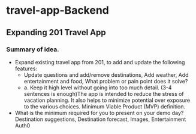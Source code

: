 # travel-app-Backend
## Expanding 201 Travel App

### Summary of idea.
- Expand existing travel app from 201, to add and update the following features:
  - Update questions and add/remove destinations, Add weather, Add entertainment and food, What problem or pain point does it solve? 
  - a. Keep it high level without going into too much detail. (3-4 sentences is enough)The app is intended to reduce the stress of vacation planning. It also helps to minimize potential over exposure to the various choices.
Minimum Viable Product (MVP) definition.
- What is the minimum required for you to present on your demo day?
Destination suggestions, Destination forecast, Images, Entertainment Auth0
